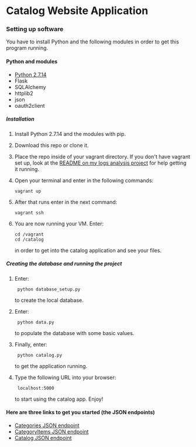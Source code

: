 # Catalog Website Application

### Setting up software
You have to install Python and the following modules in order to get this program running.

#### Python and modules
 * [Python 2.7.14](https://www.python.org/downloads/)
 * Flask
 * SQLAlchemy
 * httplib2
 * json
 * oauth2client

##### Installation
 1. Install Python 2.7.14 and the modules with pip.
 2. Download this repo or clone it.
 3. Place the repo inside of your vagrant directory. If you don't have vagrant set up, look at the [README on my logs analysis project](https://github.com/MrJustPeachy/FSND/blob/master/Logs%20Analysis/README.md) for help getting it running.
 4. Open your terminal and enter in the following commands:
 
        vagrant up
 7. After that runs enter in the next command:

        vagrant ssh

 8. You are now running your VM. Enter:

        cd /vagrant
        cd /catalog
    in order to get into the catalog application and see your files.
 
##### Creating the database and running the project
1. Enter:

        python database_setup.py
   to create the local database.
2. Enter:

        python data.py
   to populate the database with some basic values.
3. Finally, enter:
 
        python catalog.py
   to get the application running. 
4. Type the following URL into your browser:
      
        localhost:5000
   to start using the catalog app. Enjoy!

#### Here are three links to get you started (the JSON endpoints)
 * [Categories JSON endpoint](http://localhost:5000/categories.json)
 * [CategoryItems JSON endpoint](http://localhost:5000/categoryitems.json)
 * [Catalog JSON endpoint](http://localhost:5000/catalog.json)
